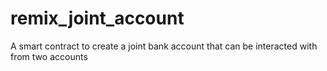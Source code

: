 # remix_joint_account
A smart contract to create a joint bank account that can be interacted with from two accounts

